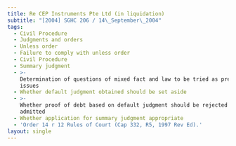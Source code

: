 ```yaml
---
title: Re CEP Instruments Pte Ltd (in liquidation)
subtitle: "[2004] SGHC 206 / 14\_September\_2004"
tags:
  - Civil Procedure
  - Judgments and orders
  - Unless order
  - Failure to comply with unless order
  - Civil Procedure
  - Summary judgment
  - >-
    Determination of questions of mixed fact and law to be tried as preliminary
    issues
  - Whether default judgment obtained should be set aside
  - >-
    Whether proof of debt based on default judgment should be rejected or
    admitted
  - Whether application for summary judgment appropriate
  - 'Order 14 r 12 Rules of Court (Cap 332, R5, 1997 Rev Ed).'
layout: single
---
```


